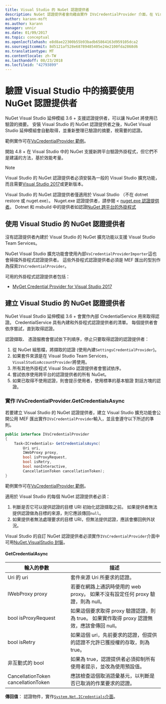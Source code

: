 ```yaml
---
title: Visual Studio 的 NuGet 認證提供者
description: NuGet 認證提供者會向藉由實作 IVsCredentialProvider 介面，在 Visual Studio 擴充功能的摘要。
author: karann-msft
ms.author: karann
manager: unnir
ms.date: 01/09/2017
ms.topic: conceptual
ms.openlocfilehash: e8d8ae22300b55b93badb65864163d959105dca2
ms.sourcegitcommit: 8d5121af528e68789485405e24e2100fda2868d6
ms.translationtype: MT
ms.contentlocale: zh-TW
ms.lasthandoff: 08/23/2018
ms.locfileid: "42793899"
---
```

# <a name="authenticating-feeds-in-visual-studio-with-nuget-credential-providers"></a>驗證 Visual Studio 中的摘要使用 NuGet 認證提供者

NuGet Visual Studio 延伸模組 3.6 + 支援認證提供者，可以讓 NuGet 將使用已驗證的摘要。
安裝 Visual Studio 的 NuGet 認證提供者之後，NuGet Visual Studio 延伸模組會自動取得，並重新整理已驗證的摘要，視需要的認證。

範例實作可在[VsCredentialProvider 範例](https://github.com/NuGet/Samples/tree/master/VsCredentialProvider)。

開始 4.8 + 在 Visual Studio 中的 NuGet 支援新跨平台驗證外掛程式，但它們不是建議的方法，基於效能考量。

> [!Note]
> Visual Studio 的 NuGet 認證提供者必須安裝為一般的 Visual Studio 擴充功能，而且需要[Visual Studio 2017](http://aka.ms/vs/15/release/vs_enterprise.exe)或更新版本。
>
> Visual Studio 的 NuGet 認證提供者僅適用於 Visual Studio （不在 dotnet restore 或 nuget.exe）。 Nuget.exe 認證提供者，請參閱 < [nuget.exe 認證提供者](nuget-exe-Credential-providers.md)。
> Dotnet 和 msbuild 中的提供者如認證[NuGet 跨平台的外掛程式](nuget-cross-platform-authentication-plugin.md)

## <a name="available-nuget-credential-providers-for-visual-studio"></a>使用 Visual Studio 的 NuGet 認證提供者

沒有認證提供者內建於 Visual Studio 的 NuGet 擴充功能以支援 Visual Studio Team Services。

NuGet Visual Studio 擴充功能會使用內部`VsCredentialProviderImporter`這也會掃描外掛程式認證提供者。 這些外掛程式認證提供者必須是 MEF 匯出的型別作為探索`IVsCredentialProvider`。

可用的外掛程式認證提供者包括：

- [MyGet Credential Provider for Visual Studio 2017](http://docs.myget.org/docs/reference/credential-provider-for-visual-studio)

## <a name="creating-a-nuget-credential-provider-for-visual-studio"></a>建立 Visual Studio 的 NuGet 認證提供者

NuGet Visual Studio 延伸模組 3.6 + 會實作內部 CredentialService 用來取得認證。 CredentialService 具有內建和外掛程式認證提供者的清單。 每個提供者會依序嘗試，直到取得認證。

認證擷取、 憑證服務會嘗試依下列順序，停止只要取得認證的認證提供者：

1. 從 NuGet 組態檔，將擷取的認證 (使用內建`SettingsCredentialProvider`)。
1. 如果套件來源是在 Visual Studio Team Services，`VisualStudioAccountProvider`將使用。
1. 所有其他外掛程式 Visual Studio 認證提供者會嘗試依序。
1. 嘗試依序使用跨平台的認證提供者的所有 NuGet。
1. 如果已取得不使用認證，則會提示使用者，使用標準的基本驗證 對話方塊的認證。

### <a name="implementing-ivscredentialprovidergetcredentialsasync"></a>實作 IVsCredentialProvider.GetCredentialsAsync

若要建立 Visual Studio 的 NuGet 認證提供者，建立 Visual Studio 擴充功能會公開公用 MEF 匯出實作`IVsCredentialProvider`輸入，並且會遵守以下所述的準則。

```cs
public interface IVsCredentialProvider
{
    Task<ICredentials> GetCredentialsAsync(
        Uri uri,
        IWebProxy proxy,
        bool isProxyRequest,
        bool isRetry,
        bool nonInteractive,
        CancellationToken cancellationToken);
}
```

範例實作可在[VsCredentialProvider 範例](https://github.com/NuGet/Samples/tree/master/VsCredentialProvider)。

適用於 Visual Studio 的每個 NuGet 認證提供者必須：

1. 判斷是否它可以提供認證的目標 URI 初始化認證擷取之前。 如果提供者無法提供認證做為目標的來源，則它應該傳回`null`。
1. 如果提供者無法處理要求的目標 URI，但無法提供認證，應該會擲回例外狀況。

Visual Studio 的自訂 NuGet 認證提供者必須實作`IVsCredentialProvider`介面中可用[NuGet.VisualStudio 封裝](https://www.nuget.org/packages/NuGet.VisualStudio/)。

#### <a name="getcredentialasync"></a>GetCredentialAsync

| 輸入的參數 |描述|
| ----------------|-----------|
| Uri 的 uri | 套件來源 Uri 所要求的認證。|
| IWebProxy proxy | 若要在網路上通訊時使用的 web proxy。 如果不沒有設定任何 proxy 驗證，則為 null。 |
| bool isProxyRequest | 如果這個要求取得 proxy 驗證認證，則為 true。 如果實作取得 proxy 認證無效，應該會傳回 null。 |
| bool isRetry | 如果這個 uri，先前要求的認證，但提供的認證不允許已獲授權的存取，則為 true。 |
| 非互動式的 bool | 如果為 true，認證提供者必須抑制所有使用者提示，並改為使用預設值。 |
| CancellationToken cancellationToken | 應該檢查這個取消語彙基元，以判斷是否已取消的作業要求的認證。 |

**傳回值**： 認證物件，實作[`System.Net.ICredentials`介面](/dotnet/api/system.net.icredentials?view=netstandard-2.0)。
